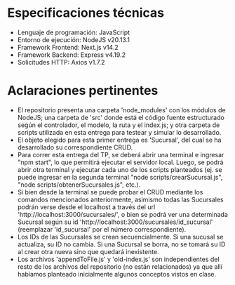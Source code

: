 # Especificaciones técnicas

- Lenguaje de programación: JavaScript
- Entorno de ejecución: NodeJS v20.13.1
- Framework Frontend: Next.js v14.2
- Framework Backend: Express v4.19.2
- Solicitudes HTTP: Axios v1.7.2

# Aclaraciones pertinentes

- El repositorio presenta una carpeta 'node_modules' con los módulos de NodeJS; una carpeta de 'src' donde está el código fuente estructurado según el controlador, el modelo, la ruta y el index.js; y otra carpeta de scripts utilizada en esta entrega para testear y simular lo desarrollado.
- El objeto elegido para esta primer entrega es 'Sucursal', del cual se ha desarrollado su correspondiente CRUD.
- Para correr esta entrega del TP, se deberá abrir una terminal e ingresar "npm start", lo que permitirá ejecutar el servidor local. Luego, se podrá abrir otra terminal y ejecutar cada uno de los scripts planteados (ej. se puede ingresar en la segunda terminal "node scripts/crearSucursal.js", "node scripts/obtenerSucursales.js", etc.).
- Si bien desde la terminal se puede probar el CRUD mediante los comandos mencionados anteriormente, asimismo todas las Sucursales podrán verse desde el localhost a través del url 'http://localhost:3000/sucursales/', o bien se podrá ver una determinada Sucursal según su id 'http://localhost:3000/sucursales/id_sucursal' (reemplazar 'id_sucursal' por el número correspondiente).
- Los IDs de las Sucursales se crean secuencialmente. Si una sucusal se actualiza, su ID no cambia. Si una Sucursal se borra, no se tomará su ID al crear otra nueva sino que quedará inexistente.
- Los archivos 'appendToFile.js' y 'old-index.js' son independientes del resto de los archivos del repositorio (no están relacionados) ya que allí habíamos planteado inicialmente algunos conceptos vistos en clase.
